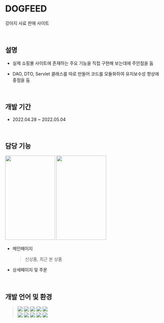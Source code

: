 #  DOGFEED
강아지 사료 판매 사이트


<br>

## 설명
* 실제 쇼핑몰 사이트에 존재하는 주요 기능을 직접 구현해 보는데에 주안점을 둠

* DAO, DTO, Servlet 클래스를 따로 만들어 코드를 모듈화하여 유지보수성 향상에 중점을 둠


<br>

## 개발 기간
* 2022.04.28 ~ 2022.05.04 


<br>

## 담당 기능


<img src="https://user-images.githubusercontent.com/64256411/183471453-c1e4c61c-cb1d-41e7-8c9a-3c38db0a9614.png" width="160" height="270">   <img src="https://user-images.githubusercontent.com/64256411/183471888-3b2613f2-5e1b-4814-a084-8945ed935363.png" width="160" height="270">  
* 메인페이지
  > 신상품, 최근 본 상품
* 상세페이지 및 주문


<br>

## 개발 언어 및 환경 

  > <img src="https://img.shields.io/badge/JAVA-F47D31?style=for-the-badge"/> <img src="https://img.shields.io/badge/Servlet/JSP-FF4F8B?style=for-the-badge"/> <img src="https://img.shields.io/badge/Javascript-F7DF1E?style=for-the-badge&logo=JavaScript&logoColor=white"/> <img src="https://img.shields.io/badge/Ajax-40AEF0?style=for-the-badge"/>  <img src="https://img.shields.io/badge/jQuery-0769AD?style=for-the-badge&logo=jQuery&logoColor=white"/> <br> <img src="https://img.shields.io/badge/HTML5-E34F26?style=for-the-badge&logo=HTML5&logoColor=white"/> <img src="https://img.shields.io/badge/CSS3-1572B6?style=for-the-badge&logo=CSS3&logoColor=white"/>  <img src="https://img.shields.io/badge/Oracle-F80000?style=for-the-badge&logo=Oracle&logoColor=white"/>  <img src="https://img.shields.io/badge/BootStrap-4053D6?style=for-the-badge"/> <img src="https://img.shields.io/badge/Git-181717?style=for-the-badge&logo=GitHub&logoColor=white"/>
  



<br>
